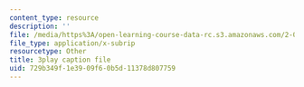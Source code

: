 ```yaml
---
content_type: resource
description: ''
file: /media/https%3A/open-learning-course-data-rc.s3.amazonaws.com/2-003sc-engineering-dynamics-fall-2011/729b349f1e3909f60b5d11378d807759_f1pxiNDTyHc.srt
file_type: application/x-subrip
resourcetype: Other
title: 3play caption file
uid: 729b349f-1e39-09f6-0b5d-11378d807759
---
```

